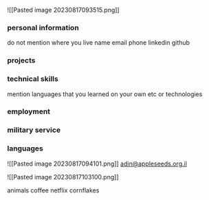 ![[Pasted image 20230817093515.png]]
### personal information
do not mention where you live
name 
email
phone
linkedin
github


### projects


### technical skills
mention languages that you learned on your own etc
or technologies

### employment

### military service

### languages

![[Pasted image 20230817094101.png]]
adin@appleseeds.org.il

![[Pasted image 20230817103100.png]]

 animals
 coffee
 netflix
 cornflakes
 